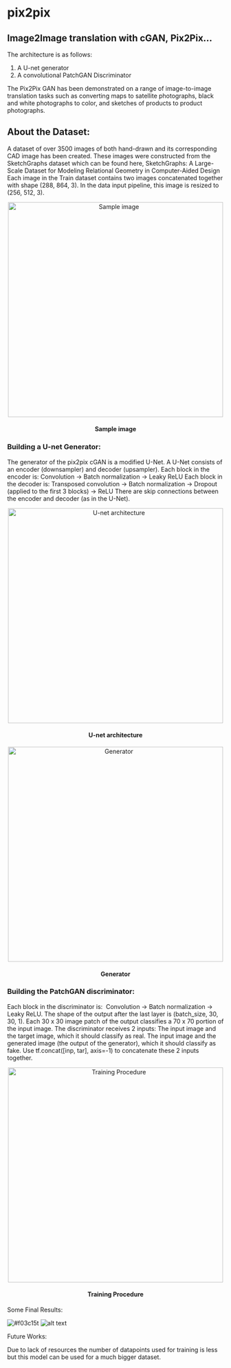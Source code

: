 # pix2pix
## Image2Image translation with cGAN, Pix2Pix…

The architecture is as follows:
1) A U-net generator
2) A convolutional PatchGAN Discriminator

The Pix2Pix GAN has been demonstrated on a range of image-to-image translation tasks such as converting maps to satellite photographs, black and white photographs to color, and sketches of products to product photographs.

## About the Dataset:
A dataset of over 3500 images of both hand-drawn and its corresponding CAD image has been created. These images were constructed from the SketchGraphs dataset which can be found here, SketchGraphs: A Large-Scale Dataset for Modeling Relational Geometry in Computer-Aided Design
Each image in the Train dataset contains two images concatenated together with shape (288, 864, 3). In the data input pipeline, this image is resized to (256, 512, 3).

<p align="center">
  <img width="500" src="https://miro.medium.com/max/700/1*NkwLb7g7ws-o4MyTZlMWsw.png" alt="Sample image">
  <br>
  <h4 align="center">Sample image</h4>
</p>


### Building a U-net Generator:
The generator of the pix2pix cGAN is a modified U-Net. A U-Net consists of an encoder (downsampler) and decoder (upsampler).
Each block in the encoder is: Convolution -> Batch normalization -> Leaky ReLU
Each block in the decoder is: Transposed convolution -> Batch normalization -> Dropout (applied to the first 3 blocks) -> ReLU
There are skip connections between the encoder and decoder (as in the U-Net).


<p align="center">
  <img width="500" src="https://miro.medium.com/max/626/1*qckzBmbO9vW__8JF0os_Rw.png" alt="U-net architecture">
  <br>
  <h4 align="center">U-net architecture</h4>
</p>
<p align="center">
  <img width="500" src="https://miro.medium.com/max/564/1*hMh9TL1lRsBlXDL9FTsdFw.png" alt="Generator">
  <br>
  <h4 align="center">Generator</h4>
</p>

### Building the PatchGAN discriminator:

Each block in the discriminator is: 
Convolution -> Batch normalization -> Leaky ReLU.
The shape of the output after the last layer is (batch_size, 30, 30, 1).
Each 30 x 30 image patch of the output classifies a 70 x 70 portion of the input image.
The discriminator receives 2 inputs:
The input image and the target image, which it should classify as real.
The input image and the generated image (the output of the generator), which it should classify as fake.
Use tf.concat([inp, tar], axis=-1) to concatenate these 2 inputs together.

<p align="center">
  <img  width="500" src="https://miro.medium.com/max/564/1*XjPW3JhJComj_T9zr1W7ZA.png" alt="Training Procedure">
  <br>
  <h4 align="center">Training Procedure</h4>
</p>
Some Final Results:

![#f03c15t](https://miro.medium.com/max/700/1*qMiJMqyYK3GuzvckILPlSA.png)
![alt text](https://miro.medium.com/max/700/1*UispT1moM9zR76Wp3JHIZw.png)

Future Works:

Due to lack of resources the number of datapoints used for training is less but this model can be used for a much bigger dataset.
